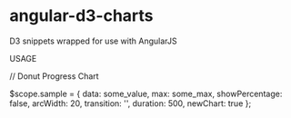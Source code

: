 angular-d3-charts
=================

D3 snippets wrapped for use with AngularJS


USAGE

  <div donut-progress="sample"></div>



  // Donut Progress Chart

  $scope.sample = { 
    data: some_value,
    max: some_max,
    showPercentage: false,
    arcWidth: 20,
    transition: '',
    duration: 500,
    newChart: true
  };
